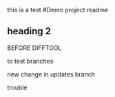 this is a test
#Demo project readme
## heading 2

BEFORE DIFFTOOL

to test branches

new change in updates branch

trouble